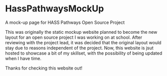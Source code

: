 # HassPathwaysMockUp
A mock-up page for HASS Pathways Open Source Project

This was originally the static mockup website planned to become the new layout for an open source project I was working on at school. After reviewing with the project lead, it was decided that the original layout would stay due to reasons independent of the project. Now, this website is jsut hosted to showcase a bit of my skillset, with the possibility of being updated when I have time.

Thanks for checking this website out!
